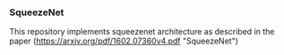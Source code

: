 ### SqueezeNet

This repository implements squeezenet architecture as described in the paper (https://arxiv.org/pdf/1602.07360v4.pdf "SqueezeNet")
